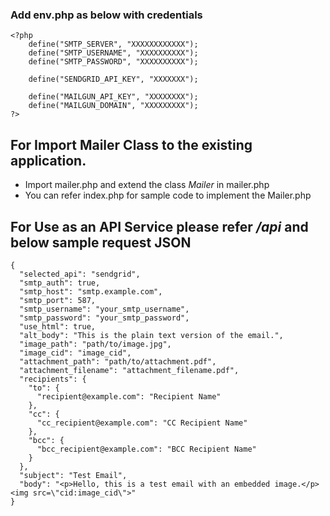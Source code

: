 ### Add env.php as below with credentials
```
<?php 
    define("SMTP_SERVER", "XXXXXXXXXXXX");
    define("SMTP_USERNAME", "XXXXXXXXXX");
    define("SMTP_PASSWORD", "XXXXXXXXXX");

    define("SENDGRID_API_KEY", "XXXXXXX");

    define("MAILGUN_API_KEY", "XXXXXXXX");
    define("MAILGUN_DOMAIN", "XXXXXXXXX");
?>
```
## For Import Mailer Class to the existing application.
- Import mailer.php and extend the class *Mailer* in mailer.php
- You can refer index.php for sample code to implement the Mailer.php


## For Use as an API Service please refer */api* and below sample request JSON
```
{
  "selected_api": "sendgrid",
  "smtp_auth": true,
  "smtp_host": "smtp.example.com",
  "smtp_port": 587,
  "smtp_username": "your_smtp_username",
  "smtp_password": "your_smtp_password",
  "use_html": true,
  "alt_body": "This is the plain text version of the email.",
  "image_path": "path/to/image.jpg",
  "image_cid": "image_cid",
  "attachment_path": "path/to/attachment.pdf",
  "attachment_filename": "attachment_filename.pdf",
  "recipients": {
    "to": {
      "recipient@example.com": "Recipient Name"
    },
    "cc": {
      "cc_recipient@example.com": "CC Recipient Name"
    },
    "bcc": {
      "bcc_recipient@example.com": "BCC Recipient Name"
    }
  },
  "subject": "Test Email",
  "body": "<p>Hello, this is a test email with an embedded image.</p><img src=\"cid:image_cid\">"
}
```
